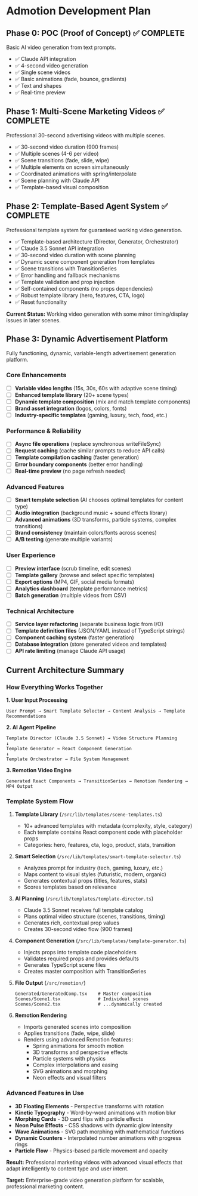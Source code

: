 # Admotion Development Plan

## Phase 0: POC (Proof of Concept) ✅ COMPLETE

Basic AI video generation from text prompts.

- ✅ Claude API integration
- ✅ 4-second video generation
- ✅ Single scene videos
- ✅ Basic animations (fade, bounce, gradients)
- ✅ Text and shapes
- ✅ Real-time preview

## Phase 1: Multi-Scene Marketing Videos ✅ COMPLETE

Professional 30-second advertising videos with multiple scenes.

- ✅ 30-second video duration (900 frames)
- ✅ Multiple scenes (4-6 per video)
- ✅ Scene transitions (fade, slide, wipe)
- ✅ Multiple elements on screen simultaneously
- ✅ Coordinated animations with spring/interpolate
- ✅ Scene planning with Claude API
- ✅ Template-based visual composition

## Phase 2: Template-Based Agent System ✅ COMPLETE

Professional template system for guaranteed working video generation.

- ✅ Template-based architecture (Director, Generator, Orchestrator)
- ✅ Claude 3.5 Sonnet API integration
- ✅ 30-second video duration with scene planning
- ✅ Dynamic scene component generation from templates
- ✅ Scene transitions with TransitionSeries
- ✅ Error handling and fallback mechanisms
- ✅ Template validation and prop injection
- ✅ Self-contained components (no props dependencies)
- ✅ Robust template library (hero, features, CTA, logo)
- ✅ Reset functionality

**Current Status:** Working video generation with some minor timing/display issues in later scenes.

## Phase 3: Dynamic Advertisement Platform

Fully functioning, dynamic, variable-length advertisement generation platform.

### Core Enhancements
- [ ] **Variable video lengths** (15s, 30s, 60s with adaptive scene timing)
- [ ] **Enhanced template library** (20+ scene types)
- [ ] **Dynamic template composition** (mix and match template components)
- [ ] **Brand asset integration** (logos, colors, fonts)
- [ ] **Industry-specific templates** (gaming, luxury, tech, food, etc.)

### Performance & Reliability
- [ ] **Async file operations** (replace synchronous writeFileSync)
- [ ] **Request caching** (cache similar prompts to reduce API calls)
- [ ] **Template compilation caching** (faster generation)
- [ ] **Error boundary components** (better error handling)
- [ ] **Real-time preview** (no page refresh needed)

### Advanced Features
- [ ] **Smart template selection** (AI chooses optimal templates for content type)
- [ ] **Audio integration** (background music + sound effects library)
- [ ] **Advanced animations** (3D transforms, particle systems, complex transitions)
- [ ] **Brand consistency** (maintain colors/fonts across scenes)
- [ ] **A/B testing** (generate multiple variants)

### User Experience
- [ ] **Preview interface** (scrub timeline, edit scenes)
- [ ] **Template gallery** (browse and select specific templates)
- [ ] **Export options** (MP4, GIF, social media formats)
- [ ] **Analytics dashboard** (template performance metrics)
- [ ] **Batch generation** (multiple videos from CSV)

### Technical Architecture
- [ ] **Service layer refactoring** (separate business logic from I/O)
- [ ] **Template definition files** (JSON/YAML instead of TypeScript strings)
- [ ] **Component caching system** (faster generation)
- [ ] **Database integration** (store generated videos and templates)
- [ ] **API rate limiting** (manage Claude API usage)

## Current Architecture Summary

### How Everything Works Together

**1. User Input Processing**
```
User Prompt → Smart Template Selector → Content Analysis → Template Recommendations
```

**2. AI Agent Pipeline**
```
Template Director (Claude 3.5 Sonnet) → Video Structure Planning
↓
Template Generator → React Component Generation  
↓
Template Orchestrator → File System Management
```

**3. Remotion Video Engine**
```
Generated React Components → TransitionSeries → Remotion Rendering → MP4 Output
```

### Template System Flow

1. **Template Library** (`/src/lib/templates/scene-templates.ts`)
   - 10+ advanced templates with metadata (complexity, style, category)
   - Each template contains React component code with placeholder props
   - Categories: hero, features, cta, logo, product, stats, transition

2. **Smart Selection** (`/src/lib/templates/smart-template-selector.ts`)
   - Analyzes prompt for industry (tech, gaming, luxury, etc.)
   - Maps content to visual styles (futuristic, modern, organic)
   - Generates contextual props (titles, features, stats)
   - Scores templates based on relevance

3. **AI Planning** (`/src/lib/templates/template-director.ts`)
   - Claude 3.5 Sonnet receives full template catalog
   - Plans optimal video structure (scenes, transitions, timing)
   - Generates rich, contextual prop values
   - Creates 30-second video flow (900 frames)

4. **Component Generation** (`/src/lib/templates/template-generator.ts`)
   - Injects props into template code placeholders
   - Validates required props and provides defaults
   - Generates TypeScript scene files
   - Creates master composition with TransitionSeries

5. **File Output** (`/src/remotion/`)
   ```
   Generated/GeneratedComp.tsx    # Master composition
   Scenes/Scene1.tsx              # Individual scenes
   Scenes/Scene2.tsx              # ...dynamically created
   ```

6. **Remotion Rendering**
   - Imports generated scenes into composition
   - Applies transitions (fade, wipe, slide)
   - Renders using advanced Remotion features:
     - Spring animations for smooth motion
     - 3D transforms and perspective effects
     - Particle systems with physics
     - Complex interpolations and easing
     - SVG animations and morphing
     - Neon effects and visual filters

### Advanced Features in Use

- **3D Floating Elements** - Perspective transforms with rotation
- **Kinetic Typography** - Word-by-word animations with motion blur
- **Morphing Cards** - 3D card flips with particle effects
- **Neon Pulse Effects** - CSS shadows with dynamic glow intensity
- **Wave Animations** - SVG path morphing with mathematical functions
- **Dynamic Counters** - Interpolated number animations with progress rings
- **Particle Flow** - Physics-based particle movement and opacity

**Result:** Professional marketing videos with advanced visual effects that adapt intelligently to content type and user intent.

**Target:** Enterprise-grade video generation platform for scalable, professional marketing content.
